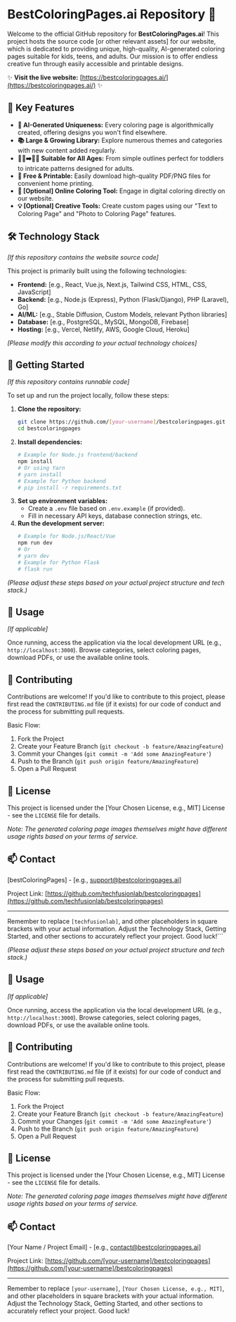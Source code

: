 # BestColoringPages.ai Repository 🎨

<!-- Add relevant badges here (e.g., build status, code coverage, license, etc.) -->
<!-- [![Build Status](https://travis-ci.org/your-username/bestcoloringpages.svg?branch=main)](https://travis-ci.org/your-username/bestcoloringpages) -->
<!-- [![License: MIT](https://img.shields.io/badge/License-MIT-yellow.svg)](https://opensource.org/licenses/MIT) -->

Welcome to the official GitHub repository for **BestColoringPages.ai**! This project hosts the source code [or other relevant assets] for our website, which is dedicated to providing unique, high-quality, AI-generated coloring pages suitable for kids, teens, and adults. Our mission is to offer endless creative fun through easily accessible and printable designs.

✨ **Visit the live website:** [https://bestcoloringpages.ai/](https://bestcoloringpages.ai/) ✨

## 🌟 Key Features

*   **🤖 AI-Generated Uniqueness:** Every coloring page is algorithmically created, offering designs you won't find elsewhere.
*   **📚 Large & Growing Library:** Explore numerous themes and categories with new content added regularly.
*   **👶🏽➡️👵🏼 Suitable for All Ages:** From simple outlines perfect for toddlers to intricate patterns designed for adults.
*   **📄 Free & Printable:** Easily download high-quality PDF/PNG files for convenient home printing.
*   **🎨 [Optional] Online Coloring Tool:** Engage in digital coloring directly on our website.
*   **💡 [Optional] Creative Tools:** Create custom pages using our "Text to Coloring Page" and "Photo to Coloring Page" features.

## 🛠️ Technology Stack

*[If this repository contains the website source code]*

This project is primarily built using the following technologies:

*   **Frontend:** [e.g., React, Vue.js, Next.js, Tailwind CSS, HTML, CSS, JavaScript]
*   **Backend:** [e.g., Node.js (Express), Python (Flask/Django), PHP (Laravel), Go]
*   **AI/ML:** [e.g., Stable Diffusion, Custom Models, relevant Python libraries]
*   **Database:** [e.g., PostgreSQL, MySQL, MongoDB, Firebase]
*   **Hosting:** [e.g., Vercel, Netlify, AWS, Google Cloud, Heroku]

*[Please modify this according to your actual technology choices]*

## 🚀 Getting Started

*[If this repository contains runnable code]*

To set up and run the project locally, follow these steps:

1.  **Clone the repository:**
    ```bash
    git clone https://github.com/[your-username]/bestcoloringpages.git
    cd bestcoloringpages
    ```
2.  **Install dependencies:**
    ```bash
    # Example for Node.js frontend/backend
    npm install
    # Or using Yarn
    # yarn install
    # Example for Python backend
    # pip install -r requirements.txt
    ```
3.  **Set up environment variables:**
    *   Create a `.env` file based on `.env.example` (if provided).
    *   Fill in necessary API keys, database connection strings, etc.
4.  **Run the development server:**
    ```bash
    # Example for Node.js/React/Vue
    npm run dev
    # Or
    # yarn dev
    # Example for Python Flask
    # flask run
    ```

*(Please adjust these steps based on your actual project structure and tech stack.)*

## 📖 Usage

*[If applicable]*

Once running, access the application via the local development URL (e.g., `http://localhost:3000`). Browse categories, select coloring pages, download PDFs, or use the available online tools.

## 👋 Contributing

Contributions are welcome! If you'd like to contribute to this project, please first read the `CONTRIBUTING.md` file (if it exists) for our code of conduct and the process for submitting pull requests.

Basic Flow:

1.  Fork the Project
2.  Create your Feature Branch (`git checkout -b feature/AmazingFeature`)
3.  Commit your Changes (`git commit -m 'Add some AmazingFeature'`)
4.  Push to the Branch (`git push origin feature/AmazingFeature`)
5.  Open a Pull Request

## 📄 License

This project is licensed under the [Your Chosen License, e.g., MIT] License - see the `LICENSE` file for details.

*Note: The generated coloring page images themselves might have different usage rights based on your terms of service.*

## 📫 Contact

[bestColoringPages] - [e.g., support@bestcoloringpages.ai]

Project Link: [https://github.com/techfusionlab/bestcoloringpages](https://github.com/techfusionlab/bestcoloringpages)

---

Remember to replace `[techfusionlab]`,   and other placeholders in square brackets with your actual information. Adjust the Technology Stack, Getting Started, and other sections to accurately reflect your project. Good luck!```

*(Please adjust these steps based on your actual project structure and tech stack.)*

## 📖 Usage

*[If applicable]*

Once running, access the application via the local development URL (e.g., `http://localhost:3000`). Browse categories, select coloring pages, download PDFs, or use the available online tools.

## 👋 Contributing

Contributions are welcome! If you'd like to contribute to this project, please first read the `CONTRIBUTING.md` file (if it exists) for our code of conduct and the process for submitting pull requests.

Basic Flow:

1.  Fork the Project
2.  Create your Feature Branch (`git checkout -b feature/AmazingFeature`)
3.  Commit your Changes (`git commit -m 'Add some AmazingFeature'`)
4.  Push to the Branch (`git push origin feature/AmazingFeature`)
5.  Open a Pull Request

## 📄 License

This project is licensed under the [Your Chosen License, e.g., MIT] License - see the `LICENSE` file for details.

*Note: The generated coloring page images themselves might have different usage rights based on your terms of service.*

## 📫 Contact

[Your Name / Project Email] - [e.g., contact@bestcoloringpages.ai]

Project Link: [https://github.com/[your-username]/bestcoloringpages](https://github.com/[your-username]/bestcoloringpages)

---

Remember to replace `[your-username]`, `[Your Chosen License, e.g., MIT]`, and other placeholders in square brackets with your actual information. Adjust the Technology Stack, Getting Started, and other sections to accurately reflect your project. Good luck!
